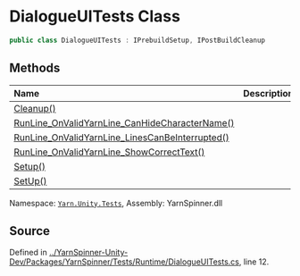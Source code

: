 # DialogueUITests Class


```csharp
public class DialogueUITests : IPrebuildSetup, IPostBuildCleanup
```



## Methods
|Name|Description|
|:---|:---|
|[Cleanup()](/api/csharp/yarn.unity.tests/dialogueuitests.cleanup.md)||
|[RunLine_OnValidYarnLine_CanHideCharacterName()](/api/csharp/yarn.unity.tests/dialogueuitests.runline_onvalidyarnline_canhidecharactername.md)||
|[RunLine_OnValidYarnLine_LinesCanBeInterrupted()](/api/csharp/yarn.unity.tests/dialogueuitests.runline_onvalidyarnline_linescanbeinterrupted.md)||
|[RunLine_OnValidYarnLine_ShowCorrectText()](/api/csharp/yarn.unity.tests/dialogueuitests.runline_onvalidyarnline_showcorrecttext.md)||
|[Setup()](/api/csharp/yarn.unity.tests/dialogueuitests.setup0.md)||
|[SetUp()](/api/csharp/yarn.unity.tests/dialogueuitests.setup1.md)||
<div class="class-metadata">

Namespace: [`Yarn.Unity.Tests`](/api/csharp/yarn.unity.tests/README.md), Assembly: YarnSpinner.dll
</div>

## Source
Defined in [../YarnSpinner-Unity-Dev/Packages/YarnSpinner/Tests/Runtime/DialogueUITests.cs](https://github.com/YarnSpinnerTool/YarnSpinner-Unity//blob/develop/Tests/Runtime/DialogueUITests.cs#L12), line 12.
